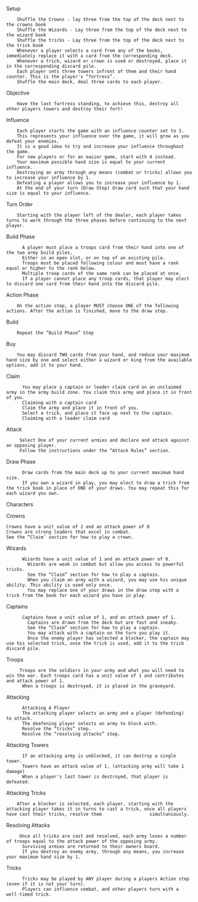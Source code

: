 Setup

        Shuffle the Crowns - lay three from the top of the deck next to the crowns book
        Shuffle the Wizards - Lay three from the top of the deck next to the wizard book
        Shuffle the tricks - Lay three from the top of the deck next to the trick book
        Whenever a player selects a card from any of the books, immediately replace it with a card from the corresponding deck.
        Whenever a trick, wizard or crown is used or destroyed, place it in the corresponding discard pile.
        Each player sets three towers infront of them and their hand counter. This is the player's “fortress”. 
        Shuffle the main deck, deal three cards to each player. 

Objective

        Have the last fortress standing, to achieve this, destroy all other players towers and destroy their fort!

Influence 

        Each player starts the game with an influence counter set to 3. 
        This represents your influence over the game, it will grow as you defeat your enemies. 
        It is a good idea to try and increase your influence throughout the game.
        For new players or for an easier game, start with 4 instead.
        Your maximum possible hand size is equal to your current influence. 
        Destroying an army through any means (combat or tricks) allows you to increase your influence by 1.
        Defeating a player allows you to increase your influence by 1. 
        At the end of your turn (Draw Step) draw card such that your hand size is equal to your influence.


Turn Order

        Starting with the player left of the dealer, each player takes turns to work through the three phases before continuing to the next player.  

Build Phase

          A player must place a troops card from their hand into one of the two army build piles.
          Either in an open slot, or on top of an existing pile. 
          Troops must be placed following colour and must have a rank equal or higher to the rank below.
          Multiple troop cards of the same rank can be placed at once. 
          If a player cannot place any troop cards, that player may elect to discard one card from their hand into the discard pile. 


Action Phase
 
        On the action step, a player MUST choose ONE of the following actions. After the action is finished, move to the draw step.

Build
  
        Repeat the “Build Phase” Step

Buy
  
        You may discard TWO cards from your hand, and reduce your maximum hand size by one and select either a wizard or king from the available options, add it to your hand. 

Claim
          
          You may place a captain or leader claim card on an unclaimed army in the army build zone. You claim this army and place it in front of you. 
          Claiming with a captain card
          Claim the army and place it in front of you.
          Select a trick, and place it face up next to the captain.
          Claiming with a leader claim card


Attack
 
         Select One of your current armies and declare and attack against an opposing player. 
         Follow the instructions under the “Attack Rules” section.


Draw Phase
  
          Draw cards from the main deck up to your current maximum hand size. 
          If you own a wizard in play, you may elect to draw a trick from the trick book in place of ONE of your draws. You may repeat this for each wizard you own. 



Characters

Crowns
    
    Crowns have a unit value of 2 and an attack power of 0
    Crowns are strong leaders that excel in combat. 
    See the “Claim’ section for how to play a crown.

Wizards
  
          Wizards have a unit value of 1 and an attack power of 0.
            Wizards are weak in combat but allow you access to powerful tricks.
            See the “Claim” section for how to play a captain.
            When you claim an army with a wizard, you may use his unique ability. This ability is used only once. 
            You may replace one of your draws in the draw step with a trick from the book for each wizard you have in play. 

Captains
  
          Captains have a unit value of 1, and an attack power of 1.
            Captains are drawn from the deck but are fast and sneaky. 
            See the “Claim” section for how to play a captain.
            You may attack with a captain on the turn you play it.
            Once the enemy player has selected a blocker, the captain may use his selected trick, once the trick is used, add it to the trick discard pile. 

Troops
 
         Troops are the soldiers in your army and what you will need to win the war. Each troops card has a unit value of 1 and contributes and attack power of 1.
          When a troops is destroyed, it is placed in the graveyard.

Attacking
          
          Attacking A Player
          The attacking player selects an army and a player (defending)  to attack.
          The deafening player selects an army to block with.
          Resolve the “tricks” step.
          Resolve the “resolving attacks” step.


Attacking Towers
  
          If an attacking army is unblocked, it can destroy a single tower. 
          Towers have an attack value of 1, (attacking army will take 1 damage)
          When a player's last tower is destroyed, that player is defeated. 

Attacking Tricks
 
        After a blocker is selected, each player, starting with the attacking player takes it in turns to cast a trick, once all players have cast their tricks, resolve them                  simultaniously. 


Resolving Attacks
 
         Once all tricks are cast and resolved, each army loses a number of troops equal to the attack power of the opposing army. 
          Surviving armies are returned to their owners board. 
          If you destroy an enemy army, through any means, you increase your maximum hand size by 1.

Tricks
  
          Tricks may be played by ANY player during a players Action step (even if it is not your turn). 
          Players can influence combat, and other players turn with a well-timed trick. 
